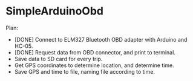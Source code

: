 # SimpleArduinoObd

Plan:
- [DONE] Connect to ELM327 Bluetooth OBD adapter with Arduino and HC-05.
- [DONE] Request data from OBD connector, and print to terminal.
- Save data to SD card for every trip.
- Get GPS coordinates to determine location, and determine time.
- Save GPS and time to file, naming file according to time.

